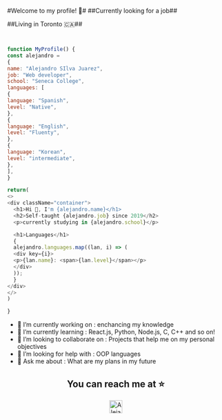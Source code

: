 #Welcome to my profile! 👋#
##Currently looking for a job##

##Living in Toronto 🇨🇦##

```javascript


function MyProfile() {
const alejandro =
{
name: "Alejandro SIlva Juarez",
job: "Web developer",
school: "Seneca College",
languages: [
{
language: "Spanish",
level: "Native",
},
{
language: "English",
level: "Fluenty",
},
{
language: "Korean",
level: "intermediate",
},
],
}

return(
<>
<div className="container">
  <h1>Hi 👋, I'm {alejandro.name}</h1>
  <h2>Self-taught {alejandro.job} since 2019</h2>
  <p>currently studying in {alejandro.school}</p>

  <h1>Languages</h1>
  {
  alejandro.languages.map((lan, i) => (
  <div key={i}>
  <p>{lan.name}: <span>{lan.level}</span></p>
  </div>
  ));
  }
</div>
</>
)

} 


```
- 🔭 I’m currently working on      :  enchancing my knowledge
- 🌱 I’m currently learning        : React.js, Python, Node.js, C, C++ and so on!
- 👯 I’m looking to collaborate on : Projects that help me on my personal objectives
- 🤔 I’m looking for help with     : OOP languages
- 💬 Ask me about                  : What are my plans in my future

<h2 align="center">You can reach me at ⭐</h2>

<p align="center">
  <a href="https://www.linkedin.com/in/alejandro-canada-4a955127b/">
    <img src="https://www.vectorlogo.zone/logos/linkedin/linkedin-icon.svg" alt="Alejandro Silva Juarez Linkedin" height="30" width="30">
  </a>
</p>



